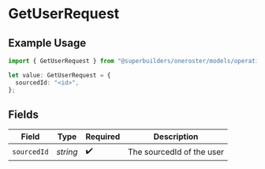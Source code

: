# GetUserRequest

## Example Usage

```typescript
import { GetUserRequest } from "@superbuilders/oneroster/models/operations";

let value: GetUserRequest = {
  sourcedId: "<id>",
};
```

## Fields

| Field                     | Type                      | Required                  | Description               |
| ------------------------- | ------------------------- | ------------------------- | ------------------------- |
| `sourcedId`               | *string*                  | :heavy_check_mark:        | The sourcedId of the user |